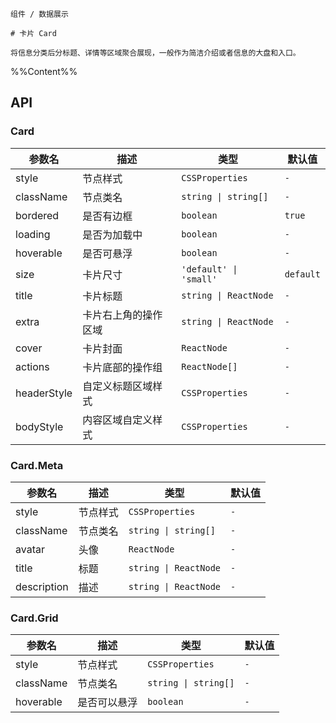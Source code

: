 `````
组件 / 数据展示

# 卡片 Card

将信息分类后分标题、详情等区域聚合展现，一般作为简洁介绍或者信息的大盘和入口。
`````

%%Content%%

## API

### Card

|参数名|描述|类型|默认值|
|---|---|---|---|
|style|节点样式|`CSSProperties`|`-`|
|className|节点类名|`string \| string[]`|`-`|
|bordered|是否有边框|`boolean`|`true`|
|loading|是否为加载中|`boolean`|`-`|
|hoverable|是否可悬浮|`boolean`|`-`|
|size|卡片尺寸|`'default' \| 'small'`|`default`|
|title|卡片标题|`string \| ReactNode`|`-`|
|extra|卡片右上角的操作区域|`string \| ReactNode`|`-`|
|cover|卡片封面|`ReactNode`|`-`|
|actions|卡片底部的操作组|`ReactNode[]`|`-`|
|headerStyle|自定义标题区域样式|`CSSProperties`|`-`|
|bodyStyle|内容区域自定义样式|`CSSProperties`|`-`|

### Card.Meta

|参数名|描述|类型|默认值|
|---|---|---|---|
|style|节点样式|`CSSProperties`|`-`|
|className|节点类名|`string \| string[]`|`-`|
|avatar|头像|`ReactNode`|`-`|
|title|标题|`string \| ReactNode`|`-`|
|description|描述|`string \| ReactNode`|`-`|

### Card.Grid

|参数名|描述|类型|默认值|
|---|---|---|---|
|style|节点样式|`CSSProperties`|`-`|
|className|节点类名|`string \| string[]`|`-`|
|hoverable|是否可以悬浮|`boolean`|`-`|
